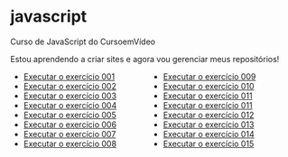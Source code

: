 # javascript
 Curso de JavaScript do CursoemVídeo

Estou aprendendo a criar sites e agora vou gerenciar meus repositórios!

<ul style="columns:2">
<li><a href="https://marcelmenezesr.github.io/javascript/aula04/ex001.html">Executar o exercício 001</a></li>
<li><a href="https://marcelmenezesr.github.io/javascript/aula06/ex002.html">Executar o exercício 002</a></li>
<li><a href="https://marcelmenezesr.github.io/javascript/aula06/ex003.html">Executar o exercício 003</a></li>
<li><a href="https://marcelmenezesr.github.io/javascript/aula06/ex004.html">Executar o exercício 004</a></li>
<li><a href="https://marcelmenezesr.github.io/javascript/aula09/ex005.html">Executar o exercício 005</a></li>
<li><a href="https://marcelmenezesr.github.io/javascript/aula10/ex006.html">Executar o exercício 006</a></li>
<li><a href="https://marcelmenezesr.github.io/javascript/aula10/ex007.html">Executar o exercício 007</a></li>
<li><a href="https://marcelmenezesr.github.io/javascript/aula11/ex008.js">Executar o exercício 008</a></li>
<li><a href="https://marcelmenezesr.github.io/javascript/aula11/ex009.js">Executar o exercício 009</a></li>
<li><a href="https://marcelmenezesr.github.io/javascript/aula11/ex010.html">Executar o exercício 010</a></li>
<li><a href="https://marcelmenezesr.github.io/javascript/aula11/ex011.html">Executar o exercício 011</a></li>
<li><a href="https://marcelmenezesr.github.io/javascript/aula12/ex011.js">Executar o exercício 011</a></li>
<li><a href="https://marcelmenezesr.github.io/javascript/aula12/ex012.js">Executar o exercício 012</a></li>
<li><a href="https://marcelmenezesr.github.io/javascript/aula12/ex013.js">Executar o exercício 013</a></li>
<li><a href="https://marcelmenezesr.github.io/javascript/aula12ex/ex014.html">Executar o exercício 014</a></li>
<li><a href="https://marcelmenezesr.github.io/javascript/aula12ex/ex015.html">Executar o exercício 015</a></li>
</ul>